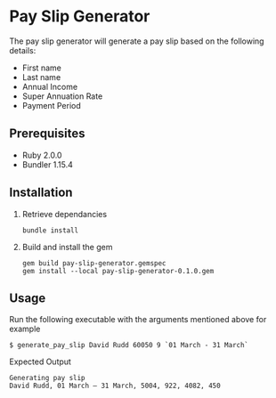 Pay Slip Generator
======

The pay slip generator will generate a pay slip based on the following details:

* First name
* Last name
* Annual Income
* Super Annuation Rate
* Payment Period

## Prerequisites

* Ruby 2.0.0
* Bundler 1.15.4

## Installation

1. Retrieve dependancies
    ```
    bundle install
    ```
2. Build and install the gem
    ```
    gem build pay-slip-generator.gemspec
    gem install --local pay-slip-generator-0.1.0.gem
    ```

## Usage

Run the following executable with the arguments mentioned above for example

    $ generate_pay_slip David Rudd 60050 9 `01 March - 31 March`

Expected Output

    Generating pay slip
    David Rudd, 01 March – 31 March, 5004, 922, 4082, 450